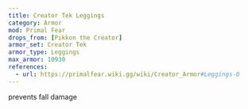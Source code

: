 ```yaml
---
title: Creator Tek Leggings
category: Armor
mod: Primal Fear
drops_from: [Pikkon the Creator]
armor_set: Creator Tek
armor_type: Leggings
max_armor: 10930
references:
  - url: https://primalfear.wiki.gg/wiki/Creator_Armor#Leggings-0
---
```


prevents fall damage
